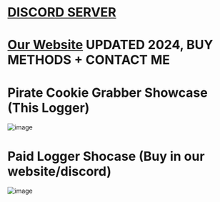 # [DISCORD SERVER](https://discord.gg/CAHyCbZUu6)
# [Our Website](https://pirate-stealer.carrd.co) UPDATED 2024, BUY METHODS + CONTACT ME <br />

# Pirate Cookie Grabber Showcase (This Logger)
![image](https://github.com/Mani175/Pirate-Cookie-Grabber/assets/60432696/68100ff2-790f-4d36-91ab-25bd3ab79884)
# Paid Logger Shocase (Buy in our website/discord)
![image](https://github.com/user-attachments/assets/f71d514c-426d-4196-9a4f-78704d9c6975)

